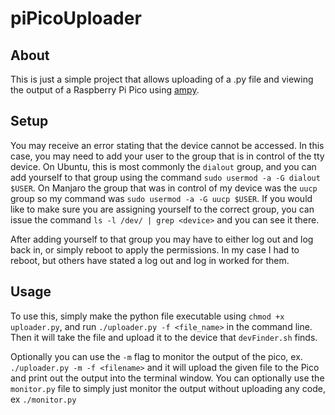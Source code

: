 # piPicoUploader

## About
This is just a simple project that allows uploading of a .py file and viewing the output of a Raspberry Pi Pico using [ampy](https://pypi.org/project/adafruit-ampy/). 

## Setup
You may receive an error stating that the device cannot be accessed. In this case, you may need to add your user to the group that is in control of the tty device. On Ubuntu, this is most commonly the `dialout` group, and you can add yourself to that group using the command `sudo usermod -a -G dialout $USER`. On Manjaro the group that was in control of my device was the `uucp` group so my command was `sudo usermod -a -G uucp $USER`. If you would like to make sure you are assigning yourself to the correct group, you can issue the command `ls -l /dev/ | grep <device>` and you can see it there.

After adding yourself to that group you may have to either log out and log back in, or simply reboot to apply the permissions. In my case I had to reboot, but others have stated a log out and log in worked for them. 


## Usage
To use this, simply make the python file executable using `chmod +x uploader.py`, and run `./uploader.py -f <file_name>` in the command line. Then it will take the file and upload it to the device that `devFinder.sh` finds.

Optionally you can use the `-m` flag to monitor the output of the pico, ex. `./uploader.py -m -f <filename>` and it will upload the given file to the Pico and print out the output into the terminal window. You can optionally use the `monitor.py` file to simply just monitor the output without uploading any code, ex `./monitor.py`
